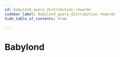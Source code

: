 ```yaml
---
id: babylond_query_distribution_rewards
sidebar_label: Babylond_query_distribution_rewards
hide_table_of_contents: true

---
```


# Babylond